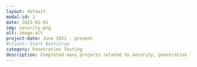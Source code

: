 ```yaml
---
layout: default
modal-id: 1
date: 2021-01-01
img: security.png
alt: image-alt
project-date: June 2021 - present
#client: Start Bootstrap
category: Penetration Testing
description: Completed many projects related to security, penetration testing and ethical hacking in field and on Freelancing platforms such as upwork, fiverr.
---
```


